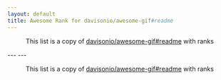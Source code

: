 ```yaml
---
layout: default
title: Awesome Rank for davisonio/awesome-gif#readme
---
```


<p align="center">
	This list is a copy of <a href="https://github.com/davisonio/awesome-gif#readme">davisonio/awesome-gif#readme</a> with ranks
</p>
---
---
<p align="center">
	This list is a copy of <a href="https://github.com/davisonio/awesome-gif#readme">davisonio/awesome-gif#readme</a> with ranks
</p>
